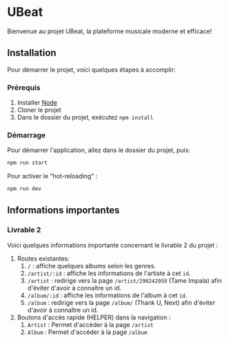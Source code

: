 # UBeat

Bienvenue au projet UBeat, la plateforme musicale moderne et efficace! 

## Installation

Pour démarrer le projet, voici quelques étapes à accomplir:

### Prérequis

1. Installer [Node]()
2. Cloner le projet
3. Dans le dossier du projet, exécutez `npm install`

### Démarrage

Pour démarrer l'application, allez dans le dossier du projet, puis:

```bash
npm run start
```

Pour activer le "hot-reloading" :

```bash
npm run dev
```

## Informations importantes

### Livrable 2

Voici quelques informations importante concernant le livrable 2 du projet :

1. Routes existantes:
   1. `/` : affiche quelques albums selon les genres.
   2. `/artist/:id` : affiche les informations de l'artiste à cet `id`.
   3. `/artist` : redirige vers la page `/artist/290242959` (Tame Impala) afin d'éviter d'avoir à connaître un id.
   4. `/album/:id` : affiche les informations de l'album à cet `id`.
   5. `/album` : redirige vers la page `/album/` (Thank U, Next) afin d'éviter d'avoir à connaître un id.
2. Boutons d'accès rapide (HELPER) dans la navigation :
   1. `Artist` : Permet d'accéder à la page `/artist`
   2. `Album` : Permet d'accéder à la page `/album`

